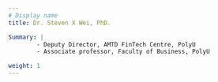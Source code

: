 ```yaml
---
# Display name
title: Dr. Steven X Wei, PhD.

Summary: | 
        - Deputy Director, AMTD FinTech Centre, PolyU
        - Associate professor, Faculty of Business, PolyU

weight: 1
---
```


